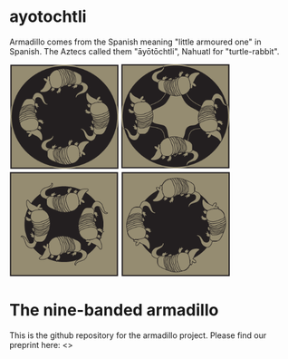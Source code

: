 # ayotochtli

Armadillo comes from the Spanish meaning "little armoured one" in Spanish. The Aztecs called them "āyōtōchtli", Nahuatl for "turtle-rabbit". 

<img src="./imgs/quatrefoil.png" width="390" title=""> 

# The nine-banded armadillo 
This is the github repository for the armadillo project. 
Please find our preprint here: <>






